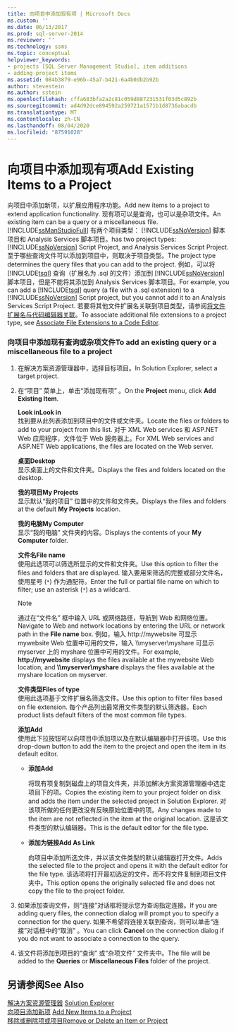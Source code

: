 ```yaml
---
title: 向项目中添加现有项 | Microsoft Docs
ms.custom: ''
ms.date: 06/13/2017
ms.prod: sql-server-2014
ms.reviewer: ''
ms.technology: ssms
ms.topic: conceptual
helpviewer_keywords:
- projects [SQL Server Management Studio], item additions
- adding project items
ms.assetid: 084b3879-e96b-45a7-b421-6a4b0db2b92b
author: stevestein
ms.author: sstein
ms.openlocfilehash: cffa683bfa2a2c81c059d887231531f03d5c892b
ms.sourcegitcommit: ad4d92dce894592a259721a1571b1d8736abacdb
ms.translationtype: MT
ms.contentlocale: zh-CN
ms.lasthandoff: 08/04/2020
ms.locfileid: "87591028"
---
```

# <a name="add-existing-items-to-a-project"></a><span data-ttu-id="264a9-102">向项目中添加现有项</span><span class="sxs-lookup"><span data-stu-id="264a9-102">Add Existing Items to a Project</span></span>
  <span data-ttu-id="264a9-103">向项目中添加新项，以扩展应用程序功能。</span><span class="sxs-lookup"><span data-stu-id="264a9-103">Add new items to a project to extend application functionality.</span></span> <span data-ttu-id="264a9-104">现有项可以是查询，也可以是杂项文件。</span><span class="sxs-lookup"><span data-stu-id="264a9-104">An existing item can be a query or a miscellaneous file.</span></span> [!INCLUDE[ssManStudioFull](../../includes/ssmanstudiofull-md.md)] <span data-ttu-id="264a9-105">有两个项目类型： [!INCLUDE[ssNoVersion](../../includes/ssnoversion-md.md)] 脚本项目和 Analysis Services 脚本项目。</span><span class="sxs-lookup"><span data-stu-id="264a9-105">has two project types: [!INCLUDE[ssNoVersion](../../includes/ssnoversion-md.md)] Script Project, and Analysis Services Script Project.</span></span> <span data-ttu-id="264a9-106">至于哪些查询文件可以添加到项目中，则取决于项目类型。</span><span class="sxs-lookup"><span data-stu-id="264a9-106">The project type determines the query files that you can add to the project.</span></span> <span data-ttu-id="264a9-107">例如，可以将 [!INCLUDE[tsql](../../includes/tsql-md.md)] 查询（扩展名为 .sql 的文件）添加到 [!INCLUDE[ssNoVersion](../../includes/ssnoversion-md.md)] 脚本项目，但是不能将其添加到 Analysis Services 脚本项目。</span><span class="sxs-lookup"><span data-stu-id="264a9-107">For example, you can add a [!INCLUDE[tsql](../../includes/tsql-md.md)] query (a file with a .sql extension) to a [!INCLUDE[ssNoVersion](../../includes/ssnoversion-md.md)] Script project, but you cannot add it to an Analysis Services Script Project.</span></span> <span data-ttu-id="264a9-108">若要将其他文件扩展名关联到项目类型，请参阅[将文件扩展名与代码编辑器关联](../../relational-databases/scripting/associate-file-extensions-to-a-code-editor.md)。</span><span class="sxs-lookup"><span data-stu-id="264a9-108">To associate additional file extensions to a project type, see [Associate File Extensions to a Code Editor](../../relational-databases/scripting/associate-file-extensions-to-a-code-editor.md).</span></span>  
  
### <a name="to-add-an-existing-query-or-a-miscellaneous-file-to-a-project"></a><span data-ttu-id="264a9-109">向项目中添加现有查询或杂项文件</span><span class="sxs-lookup"><span data-stu-id="264a9-109">To add an existing query or a miscellaneous file to a project</span></span>  
  
1.  <span data-ttu-id="264a9-110">在解决方案资源管理器中，选择目标项目。</span><span class="sxs-lookup"><span data-stu-id="264a9-110">In Solution Explorer, select a target project.</span></span>  
  
2.  <span data-ttu-id="264a9-111">在“项目”  菜单上，单击“添加现有项”  。</span><span class="sxs-lookup"><span data-stu-id="264a9-111">On the **Project** menu, click **Add Existing Item**.</span></span>  
  
     <span data-ttu-id="264a9-112">**Look in**</span><span class="sxs-lookup"><span data-stu-id="264a9-112">**Look in**</span></span>  
     <span data-ttu-id="264a9-113">找到要从此列表添加到项目中的文件或文件夹。</span><span class="sxs-lookup"><span data-stu-id="264a9-113">Locate the files or folders to add to your project from this list.</span></span> <span data-ttu-id="264a9-114">对于 XML Web services 和 ASP.NET Web 应用程序，文件位于 Web 服务器上。</span><span class="sxs-lookup"><span data-stu-id="264a9-114">For XML Web services and ASP.NET Web applications, the files are located on the Web server.</span></span>  
  
     <span data-ttu-id="264a9-115">**桌面**</span><span class="sxs-lookup"><span data-stu-id="264a9-115">**Desktop**</span></span>  
     <span data-ttu-id="264a9-116">显示桌面上的文件和文件夹。</span><span class="sxs-lookup"><span data-stu-id="264a9-116">Displays the files and folders located on the desktop.</span></span>  
  
     <span data-ttu-id="264a9-117">**我的项目**</span><span class="sxs-lookup"><span data-stu-id="264a9-117">**My Projects**</span></span>  
     <span data-ttu-id="264a9-118">显示默认“我的项目”  位置中的文件和文件夹。</span><span class="sxs-lookup"><span data-stu-id="264a9-118">Displays the files and folders at the default **My Projects** location.</span></span>  
  
     <span data-ttu-id="264a9-119">**我的电脑**</span><span class="sxs-lookup"><span data-stu-id="264a9-119">**My Computer**</span></span>  
     <span data-ttu-id="264a9-120">显示“我的电脑”  文件夹的内容。</span><span class="sxs-lookup"><span data-stu-id="264a9-120">Displays the contents of your **My Computer** folder.</span></span>  
  
     <span data-ttu-id="264a9-121">**文件名**</span><span class="sxs-lookup"><span data-stu-id="264a9-121">**File name**</span></span>  
     <span data-ttu-id="264a9-122">使用此选项可以筛选所显示的文件和文件夹。</span><span class="sxs-lookup"><span data-stu-id="264a9-122">Use this option to filter the files and folders that are displayed.</span></span> <span data-ttu-id="264a9-123">输入要用来筛选的完整或部分文件名，使用星号 (`*`) 作为通配符。</span><span class="sxs-lookup"><span data-stu-id="264a9-123">Enter the full or partial file name on which to filter; use an asterisk (`*`) as a wildcard.</span></span>  
  
    > [!NOTE]  
    >  <span data-ttu-id="264a9-124">通过在“文件名”  框中输入 URL 或网络路径，导航到 Web 和网络位置。</span><span class="sxs-lookup"><span data-stu-id="264a9-124">Navigate to Web and network locations by entering the URL or network path in the **File name** box.</span></span> <span data-ttu-id="264a9-125">例如，输入 http://mywebsite 可显示 mywebsite Web 位置中可用的文件，输入 \\\myserver\myshare 可显示 myserver 上的 myshare 位置中可用的文件。</span><span class="sxs-lookup"><span data-stu-id="264a9-125">For example, **http://mywebsite** displays the files available at the mywebsite Web location, and **\\\myserver\myshare** displays the files available at the myshare location on myserver.</span></span>  
  
     <span data-ttu-id="264a9-126">**文件类型**</span><span class="sxs-lookup"><span data-stu-id="264a9-126">**Files of type**</span></span>  
     <span data-ttu-id="264a9-127">使用此选项基于文件扩展名筛选文件。</span><span class="sxs-lookup"><span data-stu-id="264a9-127">Use this option to filter files based on file extension.</span></span> <span data-ttu-id="264a9-128">每个产品列出最常用文件类型的默认筛选器。</span><span class="sxs-lookup"><span data-stu-id="264a9-128">Each product lists default filters of the most common file types.</span></span>  
  
     <span data-ttu-id="264a9-129">**添加**</span><span class="sxs-lookup"><span data-stu-id="264a9-129">**Add**</span></span>  
     <span data-ttu-id="264a9-130">使用此下拉按钮可以向项目中添加项以及在默认编辑器中打开该项。</span><span class="sxs-lookup"><span data-stu-id="264a9-130">Use this drop-down button to add the item to the project and open the item in its default editor.</span></span>  
  
    -   <span data-ttu-id="264a9-131">**添加**</span><span class="sxs-lookup"><span data-stu-id="264a9-131">**Add**</span></span>  
  
         <span data-ttu-id="264a9-132">将现有项复制到磁盘上的项目文件夹，并添加解决方案资源管理器中选定项目下的项。</span><span class="sxs-lookup"><span data-stu-id="264a9-132">Copies the existing item to your project folder on disk and adds the item under the selected project in Solution Explorer.</span></span> <span data-ttu-id="264a9-133">对该项所做的任何更改没有反映原始位置中的项。</span><span class="sxs-lookup"><span data-stu-id="264a9-133">Any changes made to the item are not reflected in the item at the original location.</span></span> <span data-ttu-id="264a9-134">这是该文件类型的默认编辑器。</span><span class="sxs-lookup"><span data-stu-id="264a9-134">This is the default editor for the file type.</span></span>  
  
    -   <span data-ttu-id="264a9-135">**添加为链接**</span><span class="sxs-lookup"><span data-stu-id="264a9-135">**Add As Link**</span></span>  
  
         <span data-ttu-id="264a9-136">向项目中添加所选文件，并以该文件类型的默认编辑器打开文件。</span><span class="sxs-lookup"><span data-stu-id="264a9-136">Adds the selected file to the project and opens it with the default editor for the file type.</span></span> <span data-ttu-id="264a9-137">该选项将打开最初选定的文件，而不将文件复制到项目文件夹中。</span><span class="sxs-lookup"><span data-stu-id="264a9-137">This option opens the originally selected file and does not copy the file to the project folder.</span></span>  
  
3.  <span data-ttu-id="264a9-138">如果添加查询文件，则“连接”对话框将提示您为查询指定连接。</span><span class="sxs-lookup"><span data-stu-id="264a9-138">If you are adding query files, the connection dialog will prompt you to specify a connection for the query.</span></span> <span data-ttu-id="264a9-139">如果不希望将连接关联到查询，则可以单击“连接”对话框中的“取消”  。</span><span class="sxs-lookup"><span data-stu-id="264a9-139">You can click **Cancel** on the connection dialog if you do not want to associate a connection to the query.</span></span>  
  
4.  <span data-ttu-id="264a9-140">该文件将添加到项目的“查询”  或“杂项文件”  文件夹中。</span><span class="sxs-lookup"><span data-stu-id="264a9-140">The file will be added to the **Queries** or **Miscellaneous Files** folder of the project.</span></span>  
  
## <a name="see-also"></a><span data-ttu-id="264a9-141">另请参阅</span><span class="sxs-lookup"><span data-stu-id="264a9-141">See Also</span></span>  
 <span data-ttu-id="264a9-142">[解决方案资源管理器](solution-explorer.md) </span><span class="sxs-lookup"><span data-stu-id="264a9-142">[Solution Explorer](solution-explorer.md) </span></span>  
 <span data-ttu-id="264a9-143">[向项目添加新项](add-new-items-to-a-project.md) </span><span class="sxs-lookup"><span data-stu-id="264a9-143">[Add New Items to a Project](add-new-items-to-a-project.md) </span></span>  
 [<span data-ttu-id="264a9-144">移除或删除项或项目</span><span class="sxs-lookup"><span data-stu-id="264a9-144">Remove or Delete an Item or Project</span></span>](remove-or-delete-an-item-or-project.md)  
  
  
